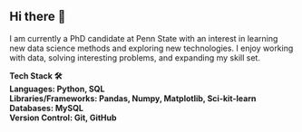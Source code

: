 ## Hi there 👋

I am currently a PhD candidate at Penn State with an interest in learning new data science methods and exploring new technologies. I enjoy working with data, solving interesting problems, and expanding my skill set.

**Tech Stack 🛠️  
Languages: Python, SQL  
Libraries/Frameworks: Pandas, Numpy, Matplotlib, Sci-kit-learn  
Databases: MySQL  
Version Control: Git, GitHub**  


<!--
**candicebasterfield/candicebasterfield** is a ✨ _special_ ✨ repository because its `README.md` (this file) appears on your GitHub profile.

Here are some ideas to get you started:

- 🔭 I’m currently working on ...
- 🌱 I’m currently learning ...
- 👯 I’m looking to collaborate on ...
- 🤔 I’m looking for help with ...
- 💬 Ask me about ...
- 📫 How to reach me: ...
- 😄 Pronouns: ...
- ⚡ Fun fact: ...
-->
